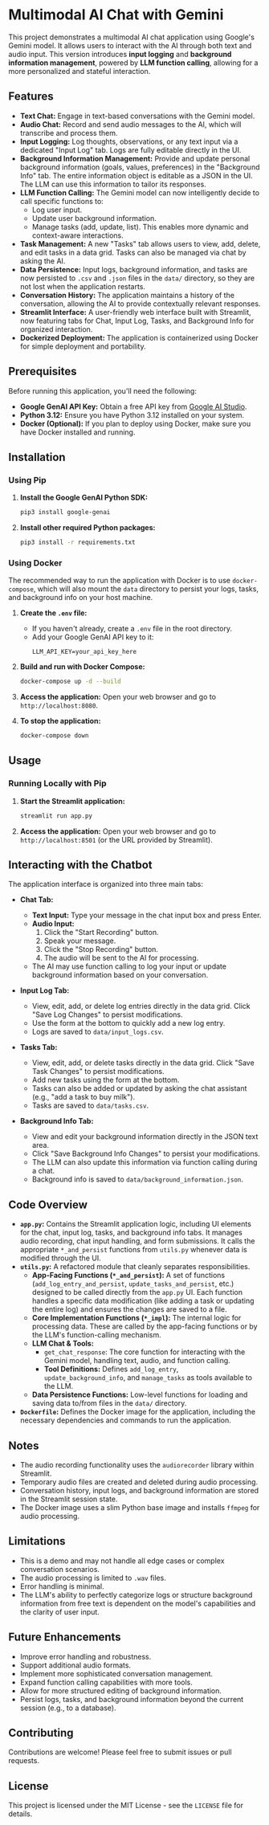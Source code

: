 # Multimodal AI Chat with Gemini

This project demonstrates a multimodal AI chat application using Google's Gemini model. It allows users to interact with the
AI through both text and audio input. This version introduces **input logging** and **background information management**, powered by
**LLM function calling**, allowing for a more personalized and stateful interaction.

## Features

-   **Text Chat:** Engage in text-based conversations with the Gemini model.
-   **Audio Chat:** Record and send audio messages to the AI, which will transcribe and process them.
-   **Input Logging:** Log thoughts, observations, or any text input via a dedicated "Input Log" tab. Logs are fully editable directly in the UI.
-   **Background Information Management:** Provide and update personal background information (goals, values, preferences) in the "Background Info" tab. The entire information object is editable as a JSON in the UI. The LLM can use this information to tailor its responses.
-   **LLM Function Calling:** The Gemini model can now intelligently decide to call specific functions to:
    *   Log user input.
    *   Update user background information.
    *   Manage tasks (add, update, list).
    This enables more dynamic and context-aware interactions.
-   **Task Management:** A new "Tasks" tab allows users to view, add, delete, and edit tasks in a data grid. Tasks can also be managed via chat by asking the AI.
-   **Data Persistence:** Input logs, background information, and tasks are now persisted to `.csv` and `.json` files in the `data/` directory, so they are not lost when the application restarts.
-   **Conversation History:** The application maintains a history of the conversation, allowing the AI to provide contextually
relevant responses.
-   **Streamlit Interface:** A user-friendly web interface built with Streamlit, now featuring tabs for Chat, Input Log, Tasks, and Background Info for organized interaction.
-   **Dockerized Deployment:** The application is containerized using Docker for simple deployment and portability.

## Prerequisites

Before running this application, you'll need the following:

-   **Google GenAI API Key:** Obtain a free API key from [Google AI Studio](https://aistudio.google.com/apikey).
-   **Python 3.12:** Ensure you have Python 3.12 installed on your system.
-   **Docker (Optional):** If you plan to deploy using Docker, make sure you have Docker installed and running.

## Installation

### Using Pip

1. **Install the Google GenAI Python SDK:**

    ```bash
    pip3 install google-genai
    ```

2. **Install other required Python packages:**

    ```bash
    pip3 install -r requirements.txt
    ```

### Using Docker

The recommended way to run the application with Docker is to use `docker-compose`, which will also mount the `data` directory to persist your logs, tasks, and background info on your host machine.

1. **Create the `.env` file:**
    -   If you haven't already, create a `.env` file in the root directory.
    -   Add your Google GenAI API key to it:
        ```
        LLM_API_KEY=your_api_key_here
        ```

2. **Build and run with Docker Compose:**
    ```bash
    docker-compose up -d --build
    ```

3. **Access the application:** Open your web browser and go to `http://localhost:8080`.

4. **To stop the application:**
    ```bash
    docker-compose down
    ```

## Usage

### Running Locally with Pip

1. **Start the Streamlit application:**

    ```bash
    streamlit run app.py
    ```

2. **Access the application:** Open your web browser and go to `http://localhost:8501` (or the URL provided by Streamlit).

## Interacting with the Chatbot

The application interface is organized into three main tabs:

-   **Chat Tab:**
    -   **Text Input:** Type your message in the chat input box and press Enter.
    -   **Audio Input:**
        1. Click the "Start Recording" button.
        2. Speak your message.
        3. Click the "Stop Recording" button.
        4. The audio will be sent to the AI for processing.
    -   The AI may use function calling to log your input or update background information based on your conversation.

-   **Input Log Tab:**
    -   View, edit, add, or delete log entries directly in the data grid. Click "Save Log Changes" to persist modifications.
    -   Use the form at the bottom to quickly add a new log entry.
    -   Logs are saved to `data/input_logs.csv`.

-   **Tasks Tab:**
    -   View, edit, add, or delete tasks directly in the data grid. Click "Save Task Changes" to persist modifications.
    -   Add new tasks using the form at the bottom.
    -   Tasks can also be added or updated by asking the chat assistant (e.g., "add a task to buy milk").
    -   Tasks are saved to `data/tasks.csv`.

-   **Background Info Tab:**
    -   View and edit your background information directly in the JSON text area.
    -   Click "Save Background Info Changes" to persist your modifications.
    -   The LLM can also update this information via function calling during a chat.
    -   Background info is saved to `data/background_information.json`.

## Code Overview

-   **`app.py`:** Contains the Streamlit application logic, including UI elements for the chat, input log, tasks, and background info tabs. It manages audio recording, chat input handling, and form submissions. It calls the appropriate `*_and_persist` functions from `utils.py` whenever data is modified through the UI.
-   **`utils.py`:** A refactored module that cleanly separates responsibilities.
    -   **App-Facing Functions (`*_and_persist`):** A set of functions (`add_log_entry_and_persist`, `update_tasks_and_persist`, etc.) designed to be called directly from the `app.py` UI. Each function handles a specific data modification (like adding a task or updating the entire log) and ensures the changes are saved to a file.
    -   **Core Implementation Functions (`*_impl`):** The internal logic for processing data. These are called by the app-facing functions or by the LLM's function-calling mechanism.
    -   **LLM Chat & Tools:**
        -   `get_chat_response`: The core function for interacting with the Gemini model, handling text, audio, and function calling.
        -   **Tool Definitions:** Defines `add_log_entry`, `update_background_info`, and `manage_tasks` as tools available to the LLM.
    -   **Data Persistence Functions:** Low-level functions for loading and saving data to/from files in the `data/` directory.
-   **`Dockerfile`:** Defines the Docker image for the application, including the necessary dependencies and commands to run the
application.

## Notes

-   The audio recording functionality uses the `audiorecorder` library within Streamlit.
-   Temporary audio files are created and deleted during audio processing.
-   Conversation history, input logs, and background information are stored in the Streamlit session state.
-   The Docker image uses a slim Python base image and installs `ffmpeg` for audio processing.

## Limitations

-   This is a demo and may not handle all edge cases or complex conversation scenarios.
-   The audio processing is limited to `.wav` files.
-   Error handling is minimal.
-   The LLM's ability to perfectly categorize logs or structure background information from free text is dependent on the model's capabilities and the clarity of user input.

## Future Enhancements

-   Improve error handling and robustness.
-   Support additional audio formats.
-   Implement more sophisticated conversation management.
-   Expand function calling capabilities with more tools.
-   Allow for more structured editing of background information.
-   Persist logs, tasks, and background information beyond the current session (e.g., to a database).

## Contributing

Contributions are welcome! Please feel free to submit issues or pull requests.

## License

This project is licensed under the MIT License - see the `LICENSE` file for details.
